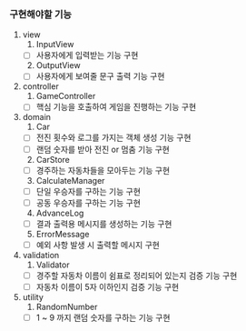 ### 구현해야할 기능

1. view
   1. InputView
   - [ ] 사용자에게 입력받는 기능 구현
   2. OutputView
   - [ ] 사용자에게 보여줄 문구 출력 기능 구현

2. controller
   1. GameController
   - [ ] 핵심 기능을 호출하여 게임을 진행하는 기능 구현

3. domain
   1. Car
   - [ ] 전진 횟수와 로그를 가지는 객체 생성 기능 구현
   - [ ] 랜덤 숫자를 받아 전진 or 멈춤 기능 구현
   2. CarStore
   - [ ] 경주하는 자동차들을 모아두는 기능 구현
   3. CalculateManager
   - [ ] 단일 우승자를 구하는 기능 구현
   - [ ] 공동 우승자를 구하는 기능 구현
   4. AdvanceLog
   - [ ] 결과 출력용 메시지를 생성하는 기능 구현
   5. ErrorMessage
   - [ ] 예외 사항 발생 시 출력할 메시지 구현

4. validation
   1. Validator
   - [ ] 경주할 자동차 이름이 쉼표로 정리되어 있는지 검증 기능 구현
   - [ ] 자동차 이름이 5자 이하인지 검증 기능 구현
5. utility
   1. RandomNumber
   - [ ] 1 ~ 9 까지 랜덤 숫자를 구하는 기능 구현